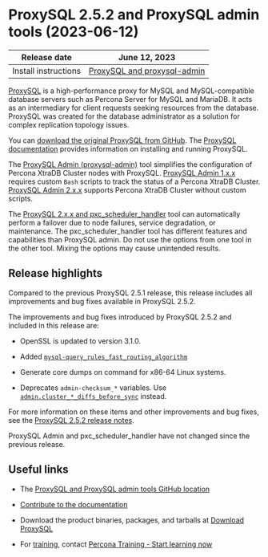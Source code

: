 # ProxySQL 2.5.2 and ProxySQL admin tools (2023-06-12)

| Release date | June 12, 2023 |
|---|---|
| Install instructions | [ProxySQL and proxysql-admin](https://docs.percona.com/proxysql/install-v2.html) |

[ProxySQL](https://proxysql.com/) is a high-performance proxy for MySQL and MySQL-compatible database servers such as Percona Server for MySQL and MariaDB. It acts as an intermediary for client requests seeking resources from the database. ProxySQL was created for the database administrator as a solution for complex replication topology issues. 

You can [download the original ProxySQL from GitHub](https://github.com/sysown/proxysql/releases). The [ProxySQL documentation](https://proxysql.com/documentation/) provides information on installing and running ProxySQL. 

The [ProxySQL Admin (proxysql-admin)](proxysql-admin-tool-v2-config.md) tool simplifies the configuration of Percona XtraDB Cluster nodes with ProxySQL. [ProxySQL Admin 1.x.x](proxysql-v1.md) requires custom `Bash` scripts to track the status of a Percona XtraDB Cluster. [ProxySQL Admin 2.x.x](proxysql-admin-tool-functions.md) supports Percona XtraDB Cluster without custom scripts.

The [ProxySQL 2.x.x and pxc_scheduler_handler](psh-overview.md) tool can automatically perform a failover due to node failures, service degradation, or maintenance. The pxc_scheduler_handler tool has different features and capabilities than ProxySQL admin. Do not use the options from one tool in the other tool. Mixing the options may cause unintended results.

## Release highlights

Compared to the previous ProxySQL 2.5.1 release, this release includes all improvements and bug fixes available in ProxySQL 2.5.2.

The improvements and bug fixes introduced by ProxySQL 2.5.2 and included in this release are:

* OpenSSL is updated to version 3.1.0. 

* Added [`mysql-query_rules_fast_routing_algorithm`](https://github.com/sysown/proxysql/pull/4182)

* Generate core dumps on command for x86-64 Linux systems.

* Deprecates `admin-checksum_*` variables. Use [`admin.cluster_*_diffs_before_sync`](https://github.com/sysown/proxysql/pull/4161) instead.

For more information on these items and other improvements and bug fixes, see the [ProxySQL 2.5.2 release notes](https://github.com/sysown/proxysql/releases/tag/v2.5.2).

ProxySQL Admin and pxc_scheduler_handler have not changed since the previous release.

## Useful links

* The [ProxySQL and ProxySQL admin tools GitHub location](https://github.com/percona/proxysql-admin-tool)

* [Contribute to the documentation](https://github.com/percona/proxysql-admin-tool-doc/blob/main/contributing.md)

* Download the product binaries, packages, and tarballs at [Download ProxySQL](https://www.percona.com/download-proxysql)

* For [training](https://www.percona.com/training), contact [Percona Training - Start learning now](https://learn.percona.com/contact-me)